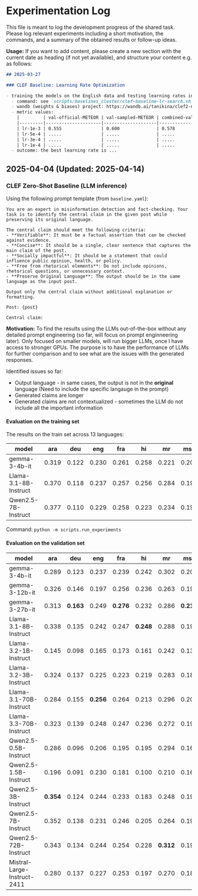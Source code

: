 # Experimentation Log

This file is meant to log the development progress of the shared task. Please log relevant experiments including a short motivation, the commands, and a summary of the obtained results or follow-up ideas.

**Usage:** If you want to add content, please create a new section with the current date as heading (if not yet available), and structure your content e.g. as follows:

```markdown
## 2025-03-27

### CLEF Baseline: Learning Rate Optimization

- training the models on the English data and testing learning rates in the following range: 1e-3, 5e-4, 3e-4, 1e-4, for each learning rate we train 3 models with different seeds.
  - command: see `scripts/baselines_cluster/clef-baseline-lr-search.sh`
  - wandb (weights & biases) project: https://wandb.ai/tanikina/clef2-normalization-src_baselines (this is just an example!)
  - metric values:
    |         | val-official-METEOR | val-sampled-METEOR | combined-val-METEOR |
    |---------|---------------------|--------------------|---------------------|
    | lr-1e-3 | 0.555               | 0.600              | 0.578               |
    | lr-5e-4 | .....               | .....              | .....               |
    | lr-3e-4 | .....               | .....              | .....               |
    | lr-1e-4 | .....               | .....              | .....               |
  - outcome: the best learning rate is ...
```

## 2025-04-04 (Updated: 2025-04-14)

### CLEF Zero-Shot Baseline (LLM inference)

Using the following prompt template (from `baseline.yaml`):

```
You are an expert in misinformation detection and fact-checking. Your task is to identify the central claim in the given post while preserving its original language.

The central claim should meet the following criteria:
- **Verifiable**: It must be a factual assertion that can be checked against evidence.
- **Concise**: It should be a single, clear sentence that captures the main claim of the post.
- **Socially impactful**: It should be a statement that could influence public opinion, health, or policy.
- **Free from rhetorical elements**: Do not include opinions, rhetorical questions, or unnecessary context.
- **Preserve Original Language**: The output should be in the same language as the input post.

Output only the central claim without additional explanation or formatting.

Post: {post}

Central claim:
```

**Motivation:** To find the results using the LLMs out-of-the-box without any detailed prompt engineering (so far, will focus on prompt enginneering later). Only focused on smaller models, will run bigger LLMs, once I have access to stronger GPUs. The purpose is to have the performance of LLMs for further comparison and to see what are the issues with the generated responses.

Identified issues so far:
- Output language - in same cases, the output is not in the **original** language (Need to include the specific langauge in the prompt)
- Generated claims are longer
- Generated claims are not contextualized - sometimes the LLM do not include all the important information

#### Evaluation on the training set

The results on the train set across 13 languages:

| model                 |   ara |   deu |   eng |   fra |    hi |    mr |   msa |    pa |   pol |   por |   spa |    ta |   tha |
|-----------------------|-------|-------|-------|-------|-------|-------|-------|-------|-------|-------|-------|-------|-------|
| gemma-3-4b-it         | 0.319 | 0.122 | 0.230 | 0.261 | 0.258 | 0.221 | 0.207 | 0.282 | 0.171 | 0.272 | 0.266 | 0.366 | 0.039 |
| Llama-3.1-8B-Instruct | 0.370 | 0.118 | 0.237 | 0.257 | 0.256 | 0.284 | 0.190 | 0.304 | 0.161 | 0.273 | 0.266 | 0.348 | 0.049 |
| Qwen2.5-7B-Instruct   | 0.377 | 0.110 | 0.229 | 0.258 | 0.223 | 0.234 | 0.194 | 0.269 | 0.163 | 0.278 | 0.270 | 0.342 | 0.063 |

Command: `python -m scripts.run_experiments`

#### Evaluation on the validation set

| model                       |   ara |   deu |   eng |   fra |    hi |    mr |   msa |    pa |   pol |   por |   spa |    ta |   tha |
|-----------------------------|-------|-------|-------|-------|-------|-------|-------|-------|-------|-------|-------|-------|-------|
| gemma-3-4b-it               | 0.289 | 0.123 | 0.237 | 0.239 | 0.242 | 0.302 | 0.207 | 0.249 | 0.165 | 0.274 | 0.255 | 0.282 | 0.042 |
| gemma-3-12b-it              | 0.326 | 0.146 | 0.197 | 0.256 | 0.236 | 0.263 | 0.194 | 0.255 | 0.161 | 0.291 | 0.261 | 0.314 | 0.053 |
| gemma-3-27b-it              | 0.313 | **0.163** | 0.249 | **0.276** | 0.232 | 0.286 | **0.218** | 0.304 | 0.196 | **0.305** | **0.272** | **0.351** | 0.073 |
| Llama-3.1-8B-Instruct       | 0.338 | 0.135 | 0.242 | 0.247 | **0.248** | 0.288 | 0.190 | **0.335** | 0.140 | 0.277 | 0.255 | 0.302 | 0.048 |
| Llama-3.2-1B-Instruct       | 0.145 | 0.098 | 0.165 | 0.173 | 0.161 | 0.242 | 0.132 | 0.182 | 0.068 | 0.160 | 0.175 | 0.193 | 0.050 |
| Llama-3.2-3B-Instruct       | 0.324 | 0.137 | 0.225 | 0.223 | 0.219 | 0.283 | 0.188 | 0.306 | 0.176 | 0.257 | 0.246 | 0.304 | 0.044 |
| Llama-3.1-70B-Instruct      | 0.284 | 0.155 | **0.256** | 0.264 | 0.213 | 0.296 | 0.209 | 0.301 | **0.206** | 0.290 | 0.262 | 0.288 | 0.077 |
| Llama-3.3-70B-Instruct      | 0.323 | 0.139 | 0.248 | 0.247 | 0.236 | 0.272 | 0.196 | 0.306 | 0.204 | 0.293 | 0.268 | 0.307 | 0.072 |
| Qwen2.5-0.5B-Instruct       | 0.286 | 0.096 | 0.206 | 0.195 | 0.195 | 0.294 | 0.160 | 0.106 | 0.154 | 0.212 | 0.216 | 0.195 | 0.045 |
| Qwen2.5-1.5B-Instruct       | 0.196 | 0.091 | 0.230 | 0.181 | 0.100 | 0.210 | 0.166 | 0.054 | 0.119 | 0.209 | 0.194 | 0.141 | 0.048 |
| Qwen2.5-3B-Instruct         | **0.354** | 0.124 | 0.244 | 0.233 | 0.183 | 0.248 | 0.199 | 0.205 | 0.183 | 0.275 | 0.255 | 0.278 | 0.051 |
| Qwen2.5-7B-Instruct         | 0.352 | 0.138 | 0.231 | 0.246 | 0.205 | 0.264 | 0.197 | 0.247 | 0.148 | 0.288 | 0.270 | 0.329 | **0.079** |
| Qwen2.5-72B-Instruct        | 0.343 | 0.134 | 0.244 | 0.254 | 0.228 | **0.312** | 0.193 | 0.324 | 0.152 | 0.260 | 0.246 | 0.310 | 0.072 |
| Mistral-Large-Instruct-2411 | 0.280 | 0.137 | 0.227 | 0.253 | 0.197 | 0.270 | 0.183 | 0.256 | 0.177 | 0.266 | 0.246 | 0.310 | 0.064 |